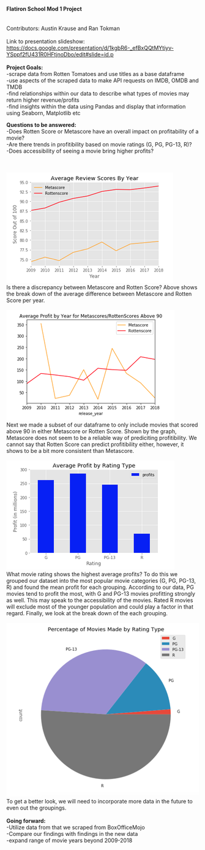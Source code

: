 <b>Flatiron School Mod 1 Project</b><br>
<br>
<br>
Contributors: Austin Krause and Ran Tokman<br><br>
Link to presentation slideshow: https://docs.google.com/presentation/d/1kgbR6-_efBxQQtMYtiyv-YSppf2fU431R0HFtjnoDbo/edit#slide=id.p<br>
<br>
<b>Project Goals:</b><br>
  -scrape data from Rotten Tomatoes and use titles as a base dataframe<br>
  -use aspects of the scraped data to make API requests on IMDB, OMDB and TMDB<br>
  -find relationships within our data to describe what types of movies may return higher revenue/profits<br>
  -find insights within the data using Pandas and display that information using Seaborn, Matplotlib etc

<b>Questions to be answered:</b><br>
  -Does Rotten Score or Metascore have an overall impact on profitability of a movie?<br>
  -Are there trends in profitibility based on movie ratings (G, PG, PG-13, R)? <br>
  -Does accessibility of seeing a movie bring higher profits?<br>
  <br><br>
  
  
  ![graph_1](mod_1_pic_1.png)<br>
  Is there a discrepancy between Metascore and Rotten Score? Above shows the break down of the average difference between Metascore and Rotten Score per year.<br><br>
  ![graph_2](mod_1_pic_2.png)<br>
  Next we made a subset of our dataframe to only include movies that scored above 90 in either Metascore or Rotten Score. Shown by the graph, Metascore does not seem to be a reliable way of prediciting profitibility. We cannot say that Rotten Score can predict profitibility either, however, it shows to be a bit more consistent than Metascore.<br><br>
  ![graph_3](mod_1_pic_4.png)<br>
  What movie rating shows the highest average profits? To do this we grouped our dataset into the most popular movie categories (G, PG, PG-13, R) and found the mean profit for each grouping. According to our data, PG movies tend to profit the most, with G and PG-13 movies profitting strongly as well. This may speak to the accessibility of the movies. Rated R movies will exclude most of the younger population and could play a factor in that regard. Finally, we look at the break down of the each grouping.<br><br>
  ![graph_4](mod_1_pic_3.png)<br>
  To get a better look, we will need to incorporate more data in the future to even out the groupings. <br><br>
<b>Going forward:</b><br>
  -Utilize data from that we scraped from BoxOfficeMojo<br>
  -Compare our findings with findings in the new data<br>
  -expand range of movie years beyond 2009-2018<br>
